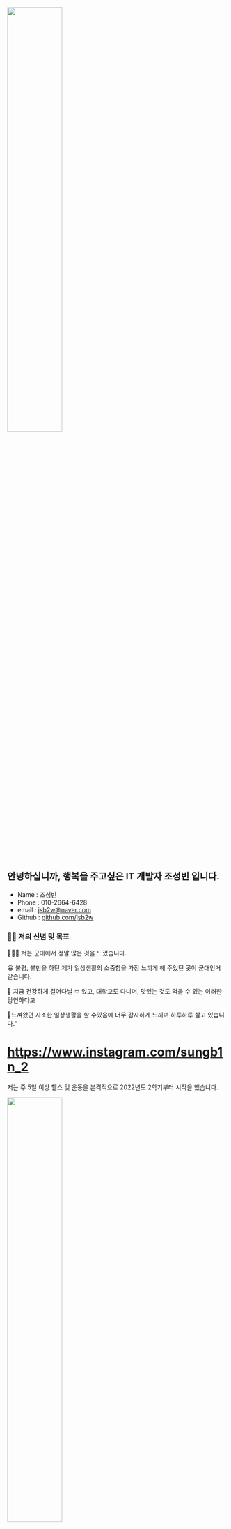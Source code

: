 
<img src = "https://postfiles.pstatic.net/MjAyMjEwMjhfMjQ1/MDAxNjY2ODgyOTYyOTE3.Y__g2KL9EO59aAlWSwaojtRKKwWxU2HvClRuqd-Dhqwg.ui4pwprJryOrWUHgm4YCn20APcR6Ut65Jk34n-JkYrMg.JPEG.jsb2w/309935533_826568858519598_4099198034927708443_n.jpg?type=w580" width="50%"/>

## 안녕하십니까, 행복을 주고싶은 IT 개발자 조성빈 입니다.

- Name : 조성빈
- Phone : 010-2664-6428
- email : jsb2w@naver.com
- Github : [github.com/jsb2w](https://github.com/jsb2w)

### 🙆‍♂️ 저의 신념 및 목표 
💂🏾‍♂️ 저는 군대에서 정말 많은 것을 느꼈습니다. 

😀 불평, 불만을 하던 제가 일상생활의 소중함을 가장 느끼게 해 주었던 곳이 군대인거 같습니다. 

💪 지금 건강하게 걸어다닐 수 있고, 대학교도 다니며, 맛있는 것도 먹을 수 있는 이러한 당연하다고 

🧡느껴왔던 사소한 일상생활을 할 수있음에 너무 감사하게 느끼며 하루하루 살고 있습니다."


# **https://www.instagram.com/sungb1n_2**

저는 주 5일 이상 헬스 및 운동을 본격적으로 2022년도 2학기부터 시작을 했습니다.

<img src = "https://postfiles.pstatic.net/MjAyMjEwMjhfMjEy/MDAxNjY2ODgzMzgzMDQ5.ordyBSMrv4tVKwUKoCT8MSIinsLtS-mamSQk4HCzXTEg.vNAHNy-jLsXpPliZL1LpBW9qZ6lfpRayGV5jjx4e-wQg.PNG.jsb2w/%EC%9A%B4%EB%8F%99.png?type=w580" width="50%"/>

운동을 하고 나서부터, 저에게 많은 변화들이 생기기 시작했습니다. <br>
전에는 많이 마른몸이 컴플렉스 였던 저에게, 운동을 시작하고 나서 마음과 몸도 편안해 지는 거 같습니다.

#  Army

양주 5기갑여단 수색중대  <br>
2019.01.21 ~ 2020.08.27  <br>
병장으로 만기전역 하였습니다.<br>
<img src = "https://postfiles.pstatic.net/MjAyMjEwMjhfMTgw/MDAxNjY2ODgzMjEyNTgw.huoXCmxGvcJIUPkrXJWVAtrwbjKLBsdYwNgvWKOyJS8g.N0sMsveEiSqI3NJoDiSQ3f7SyGwUOelJpVRMZ0hRW0wg.PNG.jsb2w/%EA%B5%B0%EB%8C%80.png?type=w580" width="50%"/>
## 저는 군대에 있을 때 제 자신의 터닝 포인트가 이때 였다고 생각이 듭니다.
위에서 말씀 드렸던 저의 신념이 이때 생기게 되었던 거 같습니다. <br>
## 🧡 "당연하다고 느껴왔던 사소한 일상생활을 할 수있음에 너무 감사하게 느끼며 하루하루 살고 있습니다." 


##  🏫 학교 커리큘럼

|    Year     | 완료 | 커리큘럼 내용 |
| ----------- | ---- | ----------- |
| 1학년 1학기 |  ☑️ | 컴퓨팅사고와 문제해결, 기초프로그래밍, Modern IT, 융합SW개론, 오디세이세미나 |
| 1학년 2학기 |  ☑️ | 자바프로그래밍, 선형대수, 대학영어3 |
| 2학년 1학기 |  ☑️ | 이산구조론, 논리설계및실험, C프로그래밍, 소프트웨어개론, 신호및시스템, 데이터사이언스기초 |
| 2학년 2학기 |  ☑️ | 컴퓨터구조, 자료구조, 데이터베이스기초, 오픈소스SW의이해 |
| 3학년 1학기 |       | 알고리즘, 빅데이터개론, VR/AR/게임제작기초, 오픈소스SW개발도구활용 |
| 3학년 2학기 |  |게임프로그래밍, 가상현실기초및실습, 시스템보안, 모바일프로그래밍  |
| 4학년 1힉기 |  |소프트웨어캡스톤디자인, 증강현실기초및실습, 머신러닝, 네트워크보안   |
| 4학년 2학기 |  |소프트웨어캡스톤디자인|

제가 지금까지 수강 및, 수강을 하려고 계획중인 커리큘럼 입니다.

 [![minseon yu's GitHub stats](https://github-readme-stats.vercel.app/api?username=jsb2w)](https://github.com/jsb2w/github-readme-stats)
# 지금은 많은 stats, git 프로필이 부족하지만 이번기회에 열심히 git프로필을 만들어 나가는 것이 목표 입니다.
- 개발자로서 git은 필수이며, 이번 수업을 통하여 git을 접하여 많은것을 배울 수 있다는 점이 장점인거 같습니다.
   

